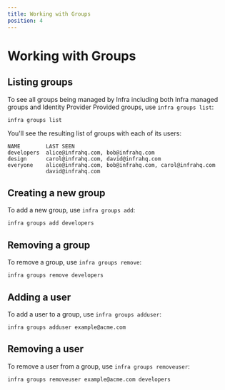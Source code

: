 ```yaml
---
title: Working with Groups
position: 4
---
```


# Working with Groups

## Listing groups

To see all groups being managed by Infra including both Infra managed groups and Identity Provider Provided groups, use `infra groups list`:

```
infra groups list
```

You'll see the resulting list of groups with each of its users:

```
NAME        LAST SEEN
developers  alice@infrahq.com, bob@infrahq.com
design      carol@infrahq.com, david@infrahq.com
everyone    alice@infrahq.com, bob@infrahq.com, carol@infrahq.com
            david@infrahq.com
```

## Creating a new group

To add a new group, use `infra groups add`:

```
infra groups add developers
```

## Removing a group

To remove a group, use `infra groups remove`:

```
infra groups remove developers
```

## Adding a user

To add a user to a group, use `infra groups adduser`:

```
infra groups adduser example@acme.com
```

## Removing a user

To remove a user from a group, use `infra groups removeuser`:

```
infra groups removeuser example@acme.com developers
```


